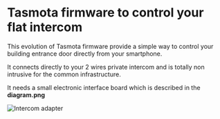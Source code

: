 Tasmota firmware to control your flat intercom
=============

This evolution of Tasmota firmware provide a simple way to control your building entrance door directly from your smartphone.

It connects directly to your 2 wires private intercom and is totally non intrusive for the common infrastructure.

It needs a small electronic interface board which is described in the **diagram.png**

![Intercom adapter](https://raw.githubusercontent.com/NicolasBernaerts/tasmota/master/intercom/diagram.png)

